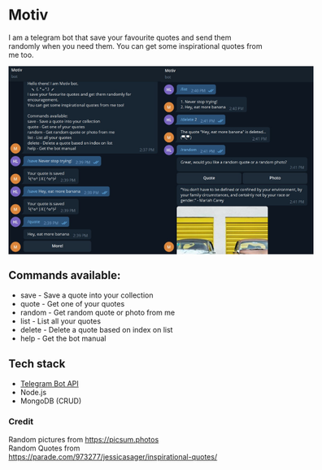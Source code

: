 # Motiv
I am a telegram bot that save your favourite quotes and send them randomly when you need them. You can get some inspirational quotes from me too.

<!-- Click [t.me/MotivUBot](https://t.me/MotivUBot) to start chatting with me! -->

<div style="display: flex;">
  <img src="./pic1.jpg" alt="Demo image 1" style="width: 300px;  height: auto;">
  <img src="./pic2.jpg" alt="Demo image 2" style="width: 300px;  height: auto;">
</div>

## Commands available:
- save - Save a quote into your collection
- quote - Get one of your quotes
- random - Get random quote or photo from me
- list - List all your quotes
- delete - Delete a quote based on index on list
- help - Get the bot manual

## Tech stack
- [Telegram Bot API](https://core.telegram.org/bots)
- Node.js
- MongoDB (CRUD)

### Credit
Random pictures from https://picsum.photos  
Random Quotes from https://parade.com/973277/jessicasager/inspirational-quotes/